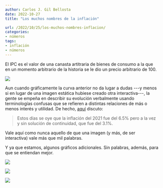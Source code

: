 ```yaml
---
author: Carlos J. Gil Bellosta
date: 2022-10-27
title: "Los muchos nombres de la inflación"

url: /2022/10/25/los-muchos-nombres-inflacion/
categories:
- números
tags:
- inflación
- números
---
```


El IPC es el valor de una canasta artitraria de bienes de consumo a la que en un momento arbitrario de la historia se le dio un precio arbitrario de 100.

![](/wp-uploads/2022/10/ipc-nacional-2022.png#center)

Aun cuando gráficamente la curva anterior no da lugar a dudas ---y menos si en lugar de una imagen estática hubiese creado otra interactiva---, la gente se empeña en describir su evolución verbalmente usando terminologías confusas que se refieren a distintas relaciones de más o menos interés y utilidad. De hecho,
[aquí](/2022/01/27/inflacion-interanual-inflacion-media/)
discuto:

> Estos días se oye que la inflación del 2021 fue del 6.5% pero a la vez y sin solución de continuidad, que fue del 3.1%.

Vale aquí como nunca aquello de que una imagen (y más, de ser interactiva) vale más que mil palabras.

Y ya que estamos, algunos gráficos adicionales. Sin palabras, además, para que se entiendan mejor.

![](/wp-uploads/2022/10/ipc-categorias-2022.png#center)

![](/wp-uploads/2022/10/ipc-2022-variacion-interanual-categorias.png#center)

![](/wp-uploads/2022/10/ipc-2022-variacion-intemensual-categorias.png#center)